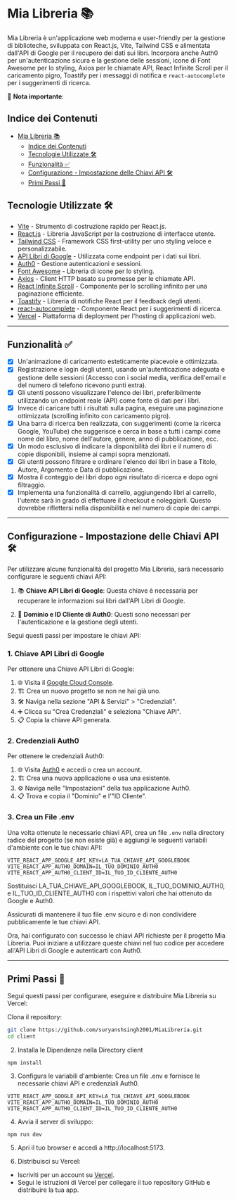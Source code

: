 # Mia Libreria 📚

Mia Libreria è un'applicazione web moderna e user-friendly per la gestione di biblioteche, sviluppata con React.js, Vite, Tailwind CSS e alimentata dall'API di Google per il recupero dei dati sui libri. Incorpora anche Auth0 per un'autenticazione sicura e la gestione delle sessioni, icone di Font Awesome per lo styling, Axios per le chiamate API, React Infinite Scroll per il caricamento pigro, Toastify per i messaggi di notifica e `react-autocomplete` per i suggerimenti di ricerca.

🚨 **Nota importante**:

## Indice dei Contenuti

- [Mia Libreria 📚](#mialibreria-)
  - [Indice dei Contenuti](#indice-dei-contenuti)
  - [Tecnologie Utilizzate 🛠️](#tecnologie-utilizzate-️)
  - [Funzionalità ✅](#funzionalità-)
  - [Configurazione - Impostazione delle Chiavi API 🛠️](#configurazione---impostazione-delle-chiavi-api-)
  - [Primi Passi 🚀](#primi-passi-)

## Tecnologie Utilizzate 🛠️

- [Vite](https://vitejs.dev/) - Strumento di costruzione rapido per React.js.
- [React.js](https://reactjs.org/) - Libreria JavaScript per la costruzione di interfacce utente.
- [Tailwind CSS](https://tailwindcss.com/) - Framework CSS first-utility per uno styling veloce e personalizzabile.
- [API Libri di Google](https://developers.google.com/books/docs/overview) - Utilizzata come endpoint per i dati sui libri.
- [Auth0](https://auth0.com/) - Gestione autenticazioni e sessioni.
- [Font Awesome](https://fontawesome.com/) - Libreria di icone per lo styling.
- [Axios](https://axios-http.com/) - Client HTTP basato su promesse per le chiamate API.
- [React Infinite Scroll](https://github.com/ankeetmaini/react-infinite-scroll-component) - Componente per lo scrolling infinito per una paginazione efficiente.
- [Toastify](https://fkhadra.github.io/react-toastify/introduction/) - Libreria di notifiche React per il feedback degli utenti.
- [react-autocomplete](https://github.com/reactjs/react-autocomplete) - Componente React per i suggerimenti di ricerca.
- [Vercel](https://vercel.com/) - Piattaforma di deployment per l'hosting di applicazioni web.

---

## Funzionalità ✅

- [x] Un'animazione di caricamento esteticamente piacevole e ottimizzata.
- [x] Registrazione e login degli utenti, usando un'autenticazione adeguata e gestione delle sessioni (Accesso con i social media, verifica dell'email e del numero di telefono ricevono punti extra).
- [x] Gli utenti possono visualizzare l'elenco dei libri, preferibilmente utilizzando un endpoint reale (API) come fonte di dati per i libri.
- [x] Invece di caricare tutti i risultati sulla pagina, eseguire una paginazione ottimizzata (scrolling infinito con caricamento pigro).
- [x] Una barra di ricerca ben realizzata, con suggerimenti (come la ricerca Google, YouTube) che suggerisce e cerca in base a tutti i campi come nome del libro, nome dell'autore, genere, anno di pubblicazione, ecc.
- [x] Un modo esclusivo di indicare la disponibilità dei libri e il numero di copie disponibili, insieme ai campi sopra menzionati.
- [x] Gli utenti possono filtrare e ordinare l'elenco dei libri in base a Titolo, Autore, Argomento e Data di pubblicazione.
- [x] Mostra il conteggio dei libri dopo ogni risultato di ricerca e dopo ogni filtraggio.
- [x] Implementa una funzionalità di carrello, aggiungendo libri al carrello, l'utente sarà in grado di effettuare il checkout e noleggiarli. Questo dovrebbe riflettersi nella disponibilità e nel numero di copie dei campi.

---

## Configurazione - Impostazione delle Chiavi API 🛠️

Per utilizzare alcune funzionalità del progetto Mia Libreria, sarà necessario configurare le seguenti chiavi API:

1. 📚 **Chiave API Libri di Google**: Questa chiave è necessaria per recuperare le informazioni sui libri dall'API Libri di Google.

2. 🔐 **Dominio e ID Cliente di Auth0**: Questi sono necessari per l'autenticazione e la gestione degli utenti.

Segui questi passi per impostare le chiavi API:

### 1. Chiave API Libri di Google

Per ottenere una Chiave API Libri di Google:

1. 🌐 Visita il [Google Cloud Console](https://console.cloud.google.com/).
2. 🏗️ Crea un nuovo progetto se non ne hai già uno.
3. 🛠️ Naviga nella sezione "API & Servizi" > "Credenziali".
4. ➕ Clicca su "Crea Credenziali" e seleziona "Chiave API".
5. 📋 Copia la chiave API generata.

### 2. Credenziali Auth0

Per ottenere le credenziali Auth0:

1. 🌐 Visita [Auth0](https://auth0.com/) e accedi o crea un account.
2. 🏗️ Crea una nuova applicazione o usa una esistente.
3. ⚙️ Naviga nelle "Impostazioni" della tua applicazione Auth0.
4. 📋 Trova e copia il "Dominio" e l'"ID Cliente".

### 3. Crea un File .env

Una volta ottenute le necessarie chiavi API, crea un file `.env` nella directory radice del progetto (se non esiste già) e aggiungi le seguenti variabili d'ambiente con le tue chiavi API:

```env
VITE_REACT_APP_GOOGLE_API_KEY=LA_TUA_CHIAVE_API_GOOGLEBOOK
VITE_REACT_APP_AUTH0_DOMAIN=IL_TUO_DOMINIO_AUTH0
VITE_REACT_APP_AUTH0_CLIENT_ID=IL_TUO_ID_CLIENTE_AUTH0
```

Sostituisci LA_TUA_CHIAVE_API_GOOGLEBOOK, IL_TUO_DOMINIO_AUTH0, e IL_TUO_ID_CLIENTE_AUTH0 con i rispettivi valori che hai ottenuto da Google e Auth0.

Assicurati di mantenere il tuo file .env sicuro e di non condividere pubblicamente le tue chiavi API.

Ora, hai configurato con successo le chiavi API richieste per il progetto Mia Libreria. Puoi iniziare a utilizzare queste chiavi nel tuo codice per accedere all'API Libri di Google e autenticarti con Auth0.

---

## Primi Passi 🚀

Segui questi passi per configurare, eseguire e distribuire Mia Libreria su Vercel:

Clona il repository:

```bash
git clone https://github.com/suryanshsingh2001/MiaLibreria.git
cd client
```

2. Installa le Dipendenze nella Directory client

```
npm install
```

3. Configura le variabili d'ambiente: Crea un file .env e fornisce le necessarie chiavi API e credenziali Auth0.

```env
VITE_REACT_APP_GOOGLE_API_KEY=LA_TUA_CHIAVE_API_GOOGLEBOOK
VITE_REACT_APP_AUTH0_DOMAIN=IL_TUO_DOMINIO_AUTH0
VITE_REACT_APP_AUTH0_CLIENT_ID=IL_TUO_ID_CLIENTE_AUTH0
```

4. Avvia il server di sviluppo:

```
npm run dev
```

5. Apri il tuo browser e accedi a http://localhost:5173.

6. Distribuisci su Vercel:

- Iscriviti per un account su [Vercel](https://vercel.com/).
- Segui le istruzioni di Vercel per collegare il tuo repository GitHub e distribuire la tua app.
